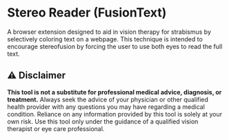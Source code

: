 # Stereo Reader (FusionText)

A browser extension designed to aid in vision therapy for strabismus by selectively coloring text on a webpage. This technique is intended to encourage stereofusion by forcing the user to use both eyes to read the full text.

## ⚠️ Disclaimer

**This tool is not a substitute for professional medical advice, diagnosis, or treatment.** Always seek the advice of your physician or other qualified health provider with any questions you may have regarding a medical condition. Reliance on any information provided by this tool is solely at your own risk. Use this tool only under the guidance of a qualified vision therapist or eye care professional.
